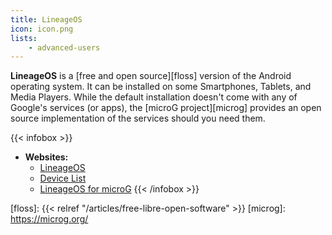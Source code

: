 ```yaml
---
title: LineageOS
icon: icon.png
lists:
    - advanced-users
---
```

**LineageOS** is a [free and open source][floss] version of the Android operating system. It can be installed on some Smartphones, Tablets, and Media Players.
While the default installation doesn't come with any of Google's services (or apps), the [microG project][microg] provides an open source implementation
of the services should you need them.

{{< infobox >}}
- **Websites:**
    - [LineageOS](https://lineageos.org)
    - [Device List](https://download.lineageos.org/)
    - [LineageOS for microG](https://lineage.microg.org/)
{{< /infobox >}}

[floss]: {{< relref "/articles/free-libre-open-software" >}}
[microg]: https://microg.org/